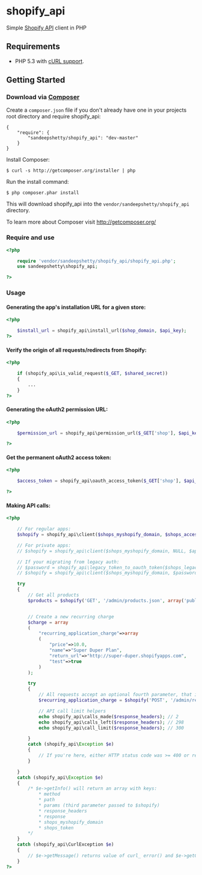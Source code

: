 # shopify_api

Simple [Shopify API](http://api.shopify.com/) client in PHP


## Requirements

* PHP 5.3 with [cURL support](http://php.net/manual/en/book.curl.php).


## Getting Started

### Download via [Composer](http://getcomposer.org/)

Create a `composer.json` file if you don't already have one in your projects root directory and require shopify_api:

```
{
	"require": {
		"sandeepshetty/shopify_api": "dev-master"
	}
}
```

Install Composer:
```
$ curl -s http://getcomposer.org/installer | php
```

Run the install command:
```
$ php composer.phar install
```

This will download shopify_api into the `vendor/sandeepshetty/shopify_api` directory.

To learn more about Composer visit http://getcomposer.org/


### Require and use

```php
<?php

	require 'vendor/sandeepshetty/shopify_api/shopify_api.php';
	use sandeepshetty\shopify_api;

?>
```

### Usage

#### Generating the app's installation URL for a given store:
```php
<?php

	$install_url = shopify_api\install_url($shop_domain, $api_key);
?>
```

#### Verify the origin of all requests/redirects from Shopify:
```php
<?php

	if (shopify_api\is_valid_request($_GET, $shared_secret))
	{
		...
	}
?>
```

#### Generating the oAuth2 permission URL:
```php
<?php

	$permission_url = shopify_api\permission_url($_GET['shop'], $api_key, array('read_products', 'read_orders'));

?>
```

#### Get the permanent oAuth2 access token:
```php
<?php

	$access_token = shopify_api\oauth_access_token($_GET['shop'], $api_key, $shared_secret, $_GET['code'])

?>
```

#### Making API calls:

```php
<?php

	// For regular apps:
	$shopify = shopify_api\client($shops_myshopify_domain, $shops_access_token, $api_key, $shared_secret);

	// For private apps:
	// $shopify = shopify_api\client($shops_myshopify_domain, NULL, $api_key, $password, true);

	// If your migrating from legacy auth:
	// $password = shopify_api\legacy_token_to_oauth_token($shops_legacy_token, $shared_secret);
	// $shopify = shopify_api\client($shops_myshopify_domain, $password, $api_key, $shared_secret);

	try
	{
		// Get all products
		$products = $shopify('GET', '/admin/products.json', array('published_status'=>'published'));


		// Create a new recurring charge
		$charge = array
		(
			"recurring_application_charge"=>array
			(
				"price"=>10.0,
				"name"=>"Super Duper Plan",
				"return_url"=>"http://super-duper.shopifyapps.com",
				"test"=>true
			)
		);

		try
		{
			// All requests accept an optional fourth parameter, that is populated with the response headers.
			$recurring_application_charge = $shopify('POST', '/admin/recurring_application_charges.json', $charge, $response_headers);

			// API call limit helpers
			echo shopify_api\calls_made($response_headers); // 2
			echo shopify_api\calls_left($response_headers); // 298
			echo shopify_api\call_limit($response_headers); // 300

		}
		catch (shopify_api\Exception $e)
		{
			// If you're here, either HTTP status code was >= 400 or response contained the key 'errors'
		}

	}
	catch (shopify_api\Exception $e)
	{
		/* $e->getInfo() will return an array with keys:
			* method
			* path
			* params (third parameter passed to $shopify)
			* response_headers
			* response
			* shops_myshopify_domain
			* shops_token
		*/
	}
	catch (shopify_api\CurlException $e)
	{
		// $e->getMessage() returns value of curl_ error() and $e->getCode() returns value of curl_errno()
	}
?>
```
